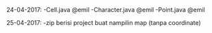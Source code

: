 24-04-2017:
  -Cell.java @emil
  -Character.java @emil
  -Point.java @emil

25-04-2017:
 -zip berisi project buat nampilin map (tanpa coordinate)

